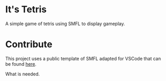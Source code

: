 # It's Tetris  
A simple game of tetris using SMFL to display gameplay.  
  

  
  
# Contribute  
This project uses a public template of SMFL adapted for VSCode that can be found [here](https://github.com/andrew-r-king/sfml-vscode-boilerplate).  
  
  
What is needed.
